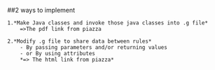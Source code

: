 ##2 ways to implement


	1.*Make Java classes and invoke those java classes into .g file*
		=>The pdf link from piazza
 
	2.*Modify .g file to share data between rules*
		- By passing parameters and/or returning values
		- or By using attributes
		*=> The html link from piazza*
